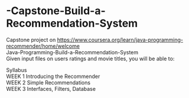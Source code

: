 # -Capstone-Build-a-Recommendation-System
Capstone project on https://www.coursera.org/learn/java-programming-recommender/home/welcome  
Java-Programming-Build-a-Recommendation-System  
Given input files on users ratings and movie titles, you will be able to:  

Syllabus  
WEEK 1 Introducing the Recommender  
WEEK 2 Simple Recommendations  
WEEK 3 Interfaces, Filters, Database  
